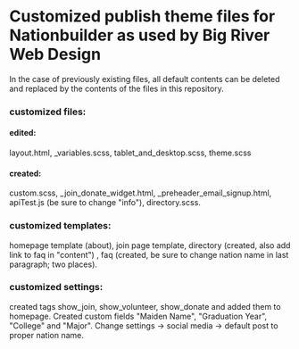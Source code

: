 # Customized publish theme files for Nationbuilder as used by Big River Web Design

In the case of previously existing files, all default contents can be deleted and replaced by the contents of the files in this repository.

### customized files:

#### edited:
layout.html, _variables.scss, tablet_and_desktop.scss, theme.scss
#### created:
custom.scss, _join_donate_widget.html, _preheader_email_signup.html, apiTest.js (be sure to change "info"), directory.scss.

### customized templates:

homepage template (about), join page template, directory (created, also add link to faq in "content") , faq (created, be sure to change nation name in last paragraph; two places).

### customized settings:

created tags show_join, show_volunteer, show_donate and added them to homepage. Created custom fields "Maiden Name", "Graduation Year", "College" and "Major". Change settings -> social media -> default post to proper nation name.

